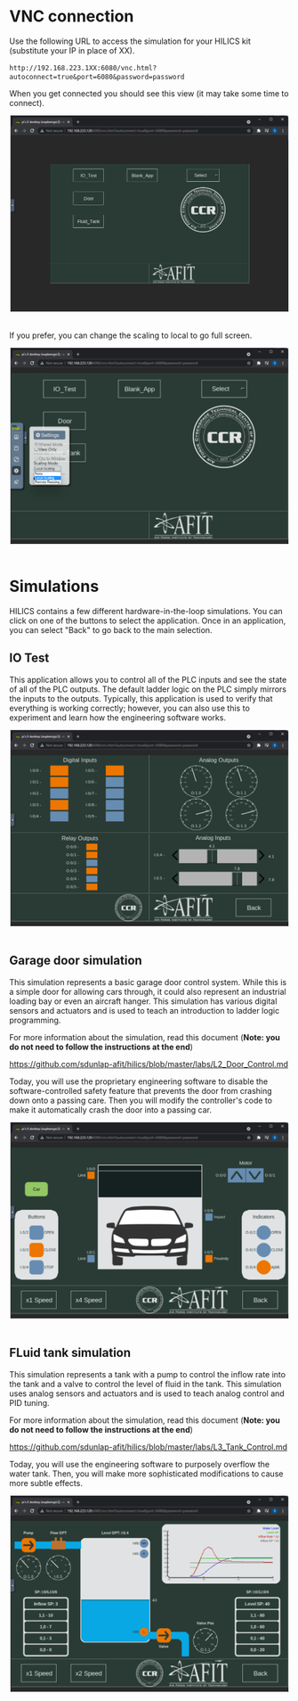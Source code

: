 
# VNC connection

Use the following URL to access the simulation for your HILICS kit (substitute your IP in place of XX). 

```
http://192.168.223.1XX:6080/vnc.html?autoconnect=true&port=6080&password=password
```

When you get connected you should see this view (it may take some time to connect).

<div align="center">
<img src="./img/vnc1.png" width="500">
</div><br/>

If you prefer, you can change the scaling to local to go full screen.

<div align="center">
<img src="./img/vnc2.png" width="500">
</div><br/>


# Simulations

HILICS contains a few different hardware-in-the-loop simulations. You can click on one of the buttons to select the application. Once in an application, you can select "Back" to go back to the main selection.

## IO Test

This application allows you to control all of the PLC inputs and see the state of all of the PLC outputs. The default ladder logic on the PLC simply mirrors the inputs to the outputs. Typically, this application is used to verify that everything is working correctly; however, you can also use this to experiment and learn how the engineering software works. 

<div align="center">
<img src="./img/iotest1.png" width="500">
</div><br/>


## Garage door simulation

This simulation represents a basic garage door control system. While this is a simple door for allowing cars through, it could also represent an industrial loading bay or even an aircraft hanger. This simulation has various digital sensors and actuators and is used to teach an introduction to ladder logic programming.  

For more information about the simulation, read this document (**Note: you do not need to follow the instructions at the end**)

https://github.com/sdunlap-afit/hilics/blob/master/labs/L2_Door_Control.md

Today, you will use the proprietary engineering software to disable the software-controlled safety feature that prevents the door from crashing down onto a passing care. Then you will modify the controller's code to make it automatically crash the door into a passing car. 

<div align="center">
<img src="./img/door2.png" width="500">
</div><br/>

## FLuid tank simulation

This simulation represents a tank with a pump to control the inflow rate into the tank and a valve to control the level of fluid in the tank. This simulation uses analog sensors and actuators and is used to teach analog control and PID tuning. 

For more information about the simulation, read this document (**Note: you do not need to follow the instructions at the end**)

https://github.com/sdunlap-afit/hilics/blob/master/labs/L3_Tank_Control.md


Today, you will use the engineering software to purposely overflow the water tank. Then, you will make more sophisticated modifications to cause more subtle effects.

<div align="center">
<img src="./img/tank1.png" width="500">
</div><br/>